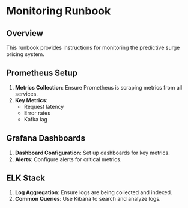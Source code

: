 # Monitoring Runbook

## Overview

This runbook provides instructions for monitoring the predictive surge pricing system.

## Prometheus Setup

1. **Metrics Collection**: Ensure Prometheus is scraping metrics from all services.
2. **Key Metrics**:
   - Request latency
   - Error rates
   - Kafka lag

## Grafana Dashboards

1. **Dashboard Configuration**: Set up dashboards for key metrics.
2. **Alerts**: Configure alerts for critical metrics.

## ELK Stack

1. **Log Aggregation**: Ensure logs are being collected and indexed.
2. **Common Queries**: Use Kibana to search and analyze logs. 